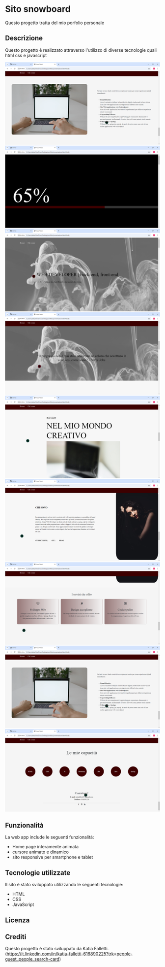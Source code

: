 # Sito snowboard

Questo progetto tratta del mio porfolio personale

## Descrizione

Questo progetto è realizzato attraverso l'utilizzo di diverse tecnologie quali html css e javascript


![Pagina iniziale](immagini/preview/presentazione.png)
![Caricamenti](immagini/preview/caricamento.png)
![Home presentazione](immagini/preview/home.png)
![Home](immagini/preview/home1.png)
![Benvenuti](immagini/preview/benvenuti.png)
![Chi sono](immagini/preview/chisono.png)
![Servizi che offro](immagini/preview/servizi.png)
![Presentazione](immagini/preview/presentazione.png)
![Capacita](immagini/preview/capacita.png)


## Funzionalità

La web app include le seguenti funzionalità:

- Home page interamente animata
- cursore animato e dinamico
- sito responsive per smartphone e tablet

## Tecnologie utilizzate

Il sito è stato sviluppato utilizzando le seguenti tecnologie:

- HTML
- CSS
- JavaScript



## Licenza

<!-- Questo progetto è stato rilasciato sotto la licenza MIT. Per ulteriori informazioni, leggere il file `LICENSE.md`. -->

## Crediti

Questo progetto è stato sviluppato da Katia Falletti.(https://it.linkedin.com/in/katia-falletti-616890225?trk=people-guest_people_search-card)
